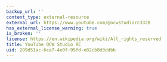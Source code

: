 ```yaml
---
backup_url: ''
content_type: external-resource
external_url: https://www.youtube.com/@ocwstudiorc3328
has_external_license_warning: true
is_broken: ''
license: https://en.wikipedia.org/wiki/All_rights_reserved
title: YouTube OCW Studio RC
uid: 209d51ac-6ca7-4e0f-95fd-e82cb8d3ddbb
---
```

